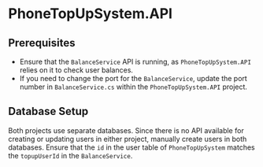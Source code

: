 # PhoneTopUpSystem.API

## Prerequisites

- Ensure that the `BalanceService` API is running, as `PhoneTopUpSystem.API` relies on it to check user balances.
- If you need to change the port for the `BalanceService`, update the port number in `BalanceService.cs` within the `PhoneTopUpSystem.API` project.

## Database Setup

Both projects use separate databases. Since there is no API available for creating or updating users in either project, manually create users in both databases. Ensure that the `id` in the user table of `PhoneTopUpSystem` matches the `topupUserId` in the `BalanceService`.
